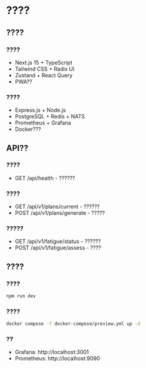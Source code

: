 # ????

## ????

### ????
- Next.js 15 + TypeScript
- Tailwind CSS + Radix UI
- Zustand + React Query
- PWA??

### ????
- Express.js + Node.js
- PostgreSQL + Redis + NATS
- Prometheus + Grafana
- Docker???

## API??

### ????
- GET /api/health - ??????

### ????
- GET /api/v1/plans/current - ??????
- POST /api/v1/plans/generate - ?????

### ?????
- GET /api/v1/fatigue/status - ??????
- POST /api/v1/fatigue/assess - ????

## ????

### ????
```bash
npm run dev
```

### ????
```bash
docker compose -f docker-compose/preview.yml up -d
```

### ??
- Grafana: http://localhost:3001
- Prometheus: http://localhost:9090

